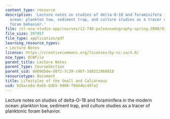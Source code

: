 ```yaml
---
content_type: resource
description: 'Lecture notes on studies of delta-O-18 and foraminifera in the modern
  ocean: plankton tow, sediment trap, and culture studies as a tracer of planktonic
  foram behavior.'
file: /ol-ocw-studio-app/courses/12-740-paleoceanography-spring-2008/92bace8a0a56bdb59d09f9d44bc497a2_lec12.pdf
file_size: 397957
file_type: application/pdf
learning_resource_types:
- Lecture Notes
license: https://creativecommons.org/licenses/by-nc-sa/4.0/
ocw_type: OCWFile
parent_title: Lecture Notes
parent_type: CourseSection
parent_uid: d409d56e-d0f2-7c39-c96f-3d8512960818
resourcetype: Document
title: Lifestyles of the Small and Calcareous
uid: 92bace8a-0a56-bdb5-9d09-f9d44bc497a2
---
```

Lecture notes on studies of delta-O-18 and foraminifera in the modern ocean: plankton tow, sediment trap, and culture studies as a tracer of planktonic foram behavior.